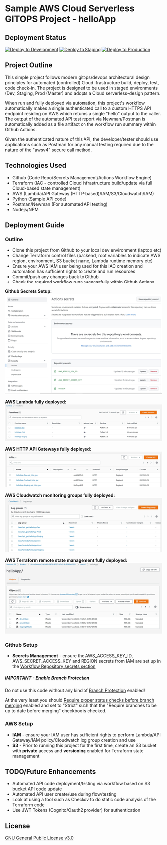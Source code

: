 # Sample AWS Cloud Serverless GITOPS Project - helloApp


## Deployment Status

[![Deploy to Development](https://github.com/BladeRunner68/helloApp/actions/workflows/install_api_pr-dev.yml/badge.svg?branch=Dev)](https://github.com/BladeRunner68/helloApp/actions/workflows/install_api_pr-dev.yml)
[![Deploy to Staging](https://github.com/BladeRunner68/helloApp/actions/workflows/install_api_pr-staging.yml/badge.svg)](https://github.com/BladeRunner68/helloApp/actions/workflows/install_api_pr-staging.yml)
[![Deploy to Production](https://github.com/BladeRunner68/helloApp/actions/workflows/install_api_pr-prod.yml/badge.svg)](https://github.com/BladeRunner68/helloApp/actions/workflows/install_api_pr-prod.yml)


## Project Outline

This simple project follows modern gitops/devops architectural design principles for automated (controlled) Cloud ifrastructure build, deploy, test, code check-in.  The project is designed to be used in staged environments (Dev, Staging, Prod (Master) and adopts a Cloud serverless-design pattern.

When run and fully deployed via automation, this project's workflow automatically makes a single authenticated call to a custom HTTPS API endpoint residing on AWS which returns a single "hello" output to the caller. The output of the automated API test report via Newman/Postman is automatically added as a file artifact on the workflow run summary within Github Actions.  

Given the authenticated nature of this API, the developer/tester should use applications such as Postman for any manual testing required due to the nature of the "awsv4" secure call method. 

## Technologies Used 

- Github (Code Repo/Secrets Management/Actions Workflow Engine)
- Terraform (IAC - controlled Cloud infrastructure build/update via full Cloud-based state management)
- AWS (Lambda/API Gateway (HTTP-based)/IAM/S3/Cloudwatch/IAM)
- Python (Sample API code)
- Postman/Newman (For automated API testing)
- Nodejs/NPM



## Deployment Guide

### Outline

- Clone this project from Github to your local dev environment (laptop etc)
- Change Terraform control files (backend, root variables to indicate AWS region, environment, S3 bucket name, Lambda runtime memory etc)
- Ensure your AWS IAM user being used for this IAC creation and automation has sufficient rights to create and run resources
- Commit/push any changes back to Github
- Check the required workflow runs successfully within Github Actions

**Github Secrets Setup:**
![Deployment](notes/helloApp%20-%20repo%20secrets.JPG)


**AWS Lambda fully deployed:**
![Deployment](notes/helloApp%20-%20lambda.JPG)


**AWS HTTP API Gateways fully deployed:**
![Deployment](notes/helloApp%20-%20http_gateways.JPG)


**AWS Cloudwatch monitoring groups fully deployed:**
![Deployment](notes/helloApp%20-%20cloudwatch_groups.JPG)


**AWS Terraform remote state management fully deployed:**
![Deployment](notes/helloApp%20-%20remote%20s3%20states.JPG)



### Github Setup


- **Secrets Management** - ensure the AWS_ACCESS_KEY_ID, AWS_SECRET_ACCESS_KEY and REGION secrets from IAM are set up in the [Workflow Repository secrets section](https://docs.github.com/en/actions/security-guides/encrypted-secrets#creating-encrypted-secrets-for-a-repository) 



##### IMPORTANT - Enable Branch Protection

Do not use this code without any kind of [Branch Protection](https://docs.github.com/en/repositories/configuring-branches-and-merges-in-your-repository/defining-the-mergeability-of-pull-requests/about-protected-branches) enabled!

At the very least you should [Require proper status checks before branch merging](https://docs.github.com/en/repositories/configuring-branches-and-merges-in-your-repository/defining-the-mergeability-of-pull-requests/about-protected-branches#require-status-checks-before-merging) enabled and set to "Strict" such that the "Require branches to be up to date before merging" checkbox is checked.

### AWS Setup

- **IAM** - ensure your IAM user has sufficient rights to perform Lambda/API Gateway/IAM policy/Cloudwatch log group creation and use
- **S3** - Prior to running this project for the first time, create an S3 bucket with **private** access and **versioning** enabled for Terraform state management


## TODO/Future Enhancements
- Automated API code deployment/testing via workflow based on S3 bucket API code update
- Automated API user create/use during flow/testing
- Look at using a tool such as Checkov to do static code analysis of the Terraform code
- Use JWT Tokens (Cognito/Oauth2 provider) for authentication


## License

[GNU General Public License v3.0](https://github.com/BladeRunner68/helloApp/blob/master/LICENSE)

